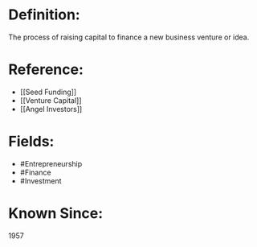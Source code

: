 

# Definition:
The process of raising capital to finance a new business venture or idea.

# Reference:
- [[Seed Funding]]
- [[Venture Capital]]
- [[Angel Investors]]

# Fields: 
- #Entrepreneurship
- #Finance
- #Investment

# Known Since:
1957

